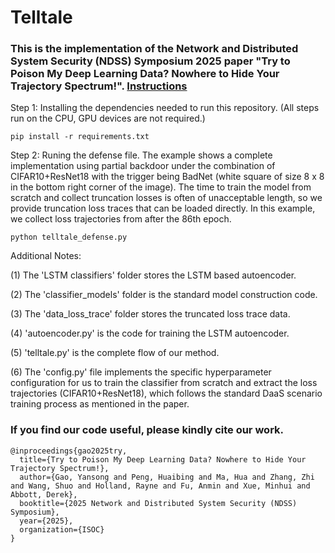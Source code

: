 # Telltale
### This is the implementation of the Network and Distributed System Security (NDSS) Symposium 2025 paper "Try to Poison My Deep Learning Data? Nowhere to Hide Your Trajectory Spectrum!". [Instructions](https://drive.google.com/file/d/1xbaiwDy6itqLJQSEfa49DrohtmH9FJRu/view)
Step 1: Installing the dependencies needed to run this repository. (All steps run on the CPU, GPU devices are not required.)
```
pip install -r requirements.txt
```

Step 2: Runing the defense file. The example shows a complete implementation using partial backdoor under the combination of CIFAR10+ResNet18 with the trigger being BadNet (white square of size 8 x 8 in the bottom right corner of the image). The time to train the model from scratch and collect truncation losses is often of unacceptable length, so we provide truncation loss traces that can be loaded directly. In this example, we collect loss trajectories from after the 86th epoch.
```
python telltale_defense.py
```
Additional Notes: 

(1) The 'LSTM classifiers' folder stores the LSTM based autoencoder. 

(2) The 'classifier_models' folder is the standard model construction code. 

(3) The 'data_loss_trace' folder stores the truncated loss trace data. 

(4) 'autoencoder.py' is the code for training the LSTM autoencoder. 

(5) 'telltale.py' is the complete flow of our method.

(6) The 'config.py' file implements the specific hyperparameter configuration for us to train the classifier from scratch and extract the loss trajectories (CIFAR10+ResNet18), which follows the standard DaaS scenario training process as mentioned in the paper.

### If you find our code useful, please kindly cite our work.
```
@inproceedings{gao2025try,
  title={Try to Poison My Deep Learning Data? Nowhere to Hide Your Trajectory Spectrum!},
  author={Gao, Yansong and Peng, Huaibing and Ma, Hua and Zhang, Zhi and Wang, Shuo and Holland, Rayne and Fu, Anmin and Xue, Minhui and Abbott, Derek},
  booktitle={2025 Network and Distributed System Security (NDSS) Symposium},
  year={2025},
  organization={ISOC}
}
```
